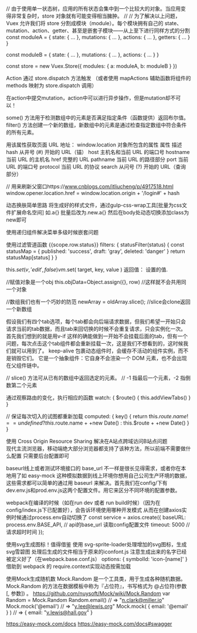 // 由于使用单一状态树，应用的所有状态会集中到一个比较大的对象。当应用变得非常复杂时，store 对象就有可能变得相当臃肿。
//
// 为了解决以上问题，Vuex 允许我们将 store 分割成模块（module）。每个模块拥有自己的 state、mutation、action、getter、甚至是嵌套子模块——从上至下进行同样方式的分割
const moduleA = {
  state: { ... },
  mutations: { ... },
  actions: { ... },
  getters: { ... }
}

const moduleB = {
  state: { ... },
  mutations: { ... },
  actions: { ... }
}

const store = new Vuex.Store({
  modules: {
    a: moduleA,
    b: moduleB
  }
})

Action 通过 store.dispatch 方法触发
（或者使用 mapActions 辅助函数将组件的 methods 映射为 store.dispatch 调用）

在action中提交mutation，action中可以进行异步操作，但是mutation却不可以！

some() 方法用于检测数组中的元素是否满足指定条件（函数提供）返回布尔值。
filter() 方法创建一个新的数组，新数组中的元素是通过检查指定数组中符合条件的所有元素。

用该属性获取页面 URL 地址：
window.location 对象所包含的属性
属性	描述
hash	从井号 (#) 开始的 URL（锚）
host	主机名和当前 URL 的端口号
hostname	当前 URL 的主机名
href	完整的 URL
pathname	当前 URL 的路径部分
port	当前 URL 的端口号
protocol	当前 URL 的协议
search	从问号 (?) 开始的 URL（查询部分）

 // 用来刷新父窗口https://www.cnblogs.com/itliucheng/p/4917518.html
 window.opener.location.href = window.location.origin + '/login#' + hash
 
 动态换肤简单思路
 将生成好的样式文件，通过gulp-css-wrap工具[批量为css文件扩展命名空间]
 如.a{} 批量后改为.new.a{}
 然后在body处动态切换添加class为new即可
 
 使用递归组件解决菜单多级时候嵌套问题
 
 使用过滤管道函数
 <el-tag :type="scope.row.status | statusFilter">{{scope.row.status}}</el-tag>
 filters: {
     statusFilter(status) {
       const statusMap = {
         published: 'success',
         draft: 'gray',
         deleted: 'danger'
       }
       return statusMap[status]
     }
   }
   
  this.$set(v, 'edit', false) 
  vm.$set( target, key, value ) 
  返回值： 设置的值.

//赋值对象是一个obj
this.objData=Object.assign({}, row) //这样就不会共用同一个对象

//数组我们也有一个巧妙的防范
newArray = oldArray.slice(); //slice会clone返回一个新数组

假设我们有四个tab选项，每个tab都会向后端请求数据，但我们希望一开始只会请求当前的tab数据，而且tab来回切换的时候不会重复请求，只会实例化一次。首先我们想到的就是用v-if 这样的确能做到一开始不会挂载后面的tab，但有一个问题，每次点击这个tab组件都会重新挂载一次，这是我们不想看到的，这时候我们就可以用到<keep-alive>了。
keep-alive 
包裹动态组件时，会缓存不活动的组件实例，而不是销毁它们。 它是一个抽象组件：它自身不会渲染一个 DOM 元素，也不会出现在父组件链中。

// slice() 方法可从已有的数组中返回选定的元素。
// -1 指最后一个元素，-2 指倒数第二个元素

通过观察路由的变化，执行相应的函数
  watch: {
    $route() {
      this.addViewTabs()
    }
  }
  
  // 保证每次切入的试图都重新加载
<router-view :key="key"></router-view> 
computed: {
    key() {
      return this.$route.name !== undefined ? this.$route.name + +new Date() : this.$route + +new Date()
    }
  }
  
使用 Cross Origin Resource Sharing 解决在A站点跨域访问B站点问题  
现代主流浏览器，移动端绝大部分浏览器都支持了该种方法，所以前端不需要做什么配置
只需要后台配置即可

baseurl线上或者测试环境接口的 base_url 不一样是很长见得需求，或者你在本地用了如 easy-mock 这种模拟数据到线上环境你想用自己公司生产环境的数据，这些需求都可以简单的通过用 baseurl 来解决。首先我们在config/下有dev.env.js和prod.env.js这两个配置文件。用它来区分不同环境的配置参数。

webpack在编译的时候（如在run dev 或者 run build时候）（因为在config/index.js下已配置好），会告诉环境使用哪种开发模式
从而在创建axios实例时候通过process.env自动切换了
const service = axios.create({
  baseURL: process.env.BASE_API, // api的base_url 读取config配置文件
  timeout: 5000                  // 请求超时时间
});

使用svg生成图标！值得借鉴
使用 svg-sprite-loader处理增加的svg图标，生成svg雪碧图
处理后生成的文件相当于原来的iconfont.js
注意生成出来的名字已经被定义好了（在webpack.base.conf.js）
 options: {
          symbolId: 'icon-[name]'
        }
借助到 webpack 的 require.context实现动态按需加载

使用Mock生成随机数
Mock.Random 是一个工具类，用于生成各种随机数据。
Mock.Random 的方法在数据模板中称为『占位符』，书写格式为 @占位符(参数 [, 参数]) 。
https://github.com/nuysoft/Mock/wiki/Mock.Random
var Random = Mock.Random
Random.email()
// => "n.clark@miller.io"
Mock.mock('@email')
// => "y.lee@lewis.org"
Mock.mock( { email: '@email' } )
// => { email: "v.lewis@hall.gov" }

https://easy-mock.com/docs
https://easy-mock.com/docs#swagger